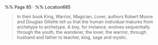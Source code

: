 %% Page 85 · %% Location685 
> In their book King, Warrior, Magician, Lover, authors Robert Moore and Douglas Gillette tell us that the human individual matures from archetype to archetype. A boy, for instance, evolves sequentially through the youth, the wanderer, the lover, the warrior, through husband and father to teacher, king, sage and mystic. 
